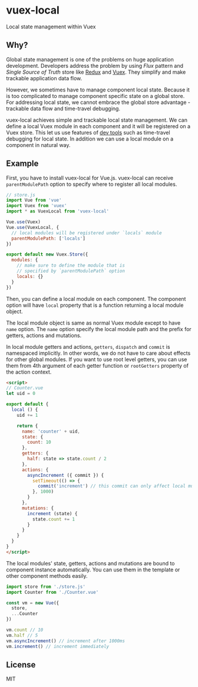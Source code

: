 # vuex-local

Local state management within Vuex

## Why?

Global state management is one of the problems on huge application development. Developers address the problem by using *Flux* pattern and *Single Source of Truth* store like [Redux](https://github.com/reactjs/redux) and [Vuex](https://github.com/vuejs/vuex). They simplify and make trackable application data flow.

However, we sometimes have to manage component local state. Because it is too complicated to manage component specific state on a global store. For addressing local state, we cannot embrace the global store advantage - trackable data flow and time-travel debugging.

vuex-local achieves simple and trackable local state management. We can define a local Vuex module in each component and it will be registered on a Vuex store. This let us use features of [dev tools](https://github.com/vuejs/vue-devtools) such as time-travel debugging for local state. In addition we can use a local module on a component in natural way.

## Example

First, you have to install vuex-local for Vue.js. vuex-local can receive `parentModulePath` option to specify where to register all local modules.

```js
// store.js
import Vue from 'vue'
import Vuex from 'vuex'
import * as VuexLocal from 'vuex-local'

Vue.use(Vuex)
Vue.use(VuexLocal, {
  // local modules will be registered under `locals` module
  parentModulePath: ['locals']
})

export default new Vuex.Store({
  modules: {
    // make sure to define the module that is
    // specified by `parentModulePath` option
    locals: {}
  }
})
```

Then, you can define a local module on each component. The component option will have `local` property that is a function returning a local module object.

The local module object is same as normal Vuex module except to have `name` option. The `name` option specify the local module path and the prefix for getters, actions and mutations.

In local module getters and actions, `getters`, `dispatch` and `commit` is namespaced implicitly. In other words, we do not have to care about effects for other global modules. If you want to use root level getters, you can use them from 4th argument of each getter function or `rootGetters` property of the action context.

```html
<script>
// Counter.vue
let uid = 0

export default {
  local () {
    uid += 1

    return {
      name: 'counter' + uid,
      state: {
        count: 10
      },
      getters: {
        half: state => state.count / 2
      },
      actions: {
        asyncIncrement ({ commit }) {
          setTimeout(() => {
            commit('increment') // this commit can only affect local mutation
          }, 1000)
        }
      },
      mutations: {
        increment (state) {
          state.count += 1
        }
      }
    }
  }
}
</script>
```

The local modules' state, getters, actions and mutations are bound to component instance automatically. You can use them in the template or other component methods easily.

```js
import store from './store.js'
import Counter from './Counter.vue'

const vm = new Vue({
  store,
  ...Counter
})

vm.count // 10
vm.half // 5
vm.asyncIncrement() // increment after 1000ms
vm.increment() // increment immediately
```

## License

MIT
